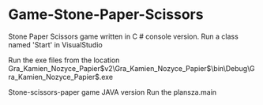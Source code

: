 # Game-Stone-Paper-Scissors
Stone Paper Scissors game written in C # console version. Run a class named 'Start' in VisualStudio 

Run the exe files from the location
Gra_Kamien_Nozyce_Papier$v2\Gra_Kamien_Nozyce_Papier$\bin\Debug\Gra_Kamien_Nozyce_Papier$.exe

Stone-scissors-paper game JAVA version 
Run the plansza.main
